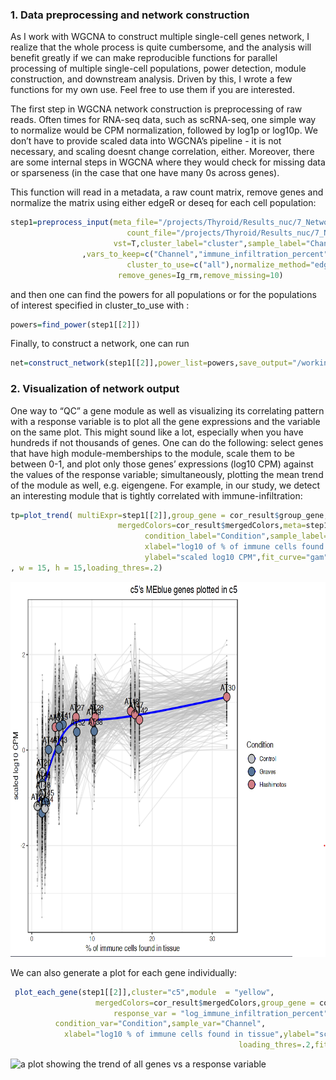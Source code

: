 ### 1. Data preprocessing and network construction ###
As I work with WGCNA to construct multiple single-cell genes network, I realize that the whole process is quite cumbersome, and the analysis will benefit greatly if we can make reproducible functions for parallel processing of multiple single-cell populations, power detection, module construction, and downstream analysis. Driven by this, I wrote a few functions for my own use. Feel free to use them if you are interested.

The first step in WGCNA network construction is preprocessing of raw reads. Often times for RNA-seq data, such as scRNA-seq, one simple way to normalize would be CPM normalization, 
followed by log1p or log10p. We don’t have to provide scaled data into WGCNA’s pipeline - it is not necessary, and scaling doesnt change correlation, either. Moreover, there are some
internal steps in WGCNA where they would check for missing data or sparseness (in the case that one have many 0s across genes).

This function will read in a metadata, a raw count matrix, remove genes and normalize the matrix using either edgeR or deseq for each cell population:
```R
step1=preprocess_input(meta_file="/projects/Thyroid/Results_nuc/7_NetworkAnalysis/Eco_system/Eco_all_meta.csv",
                          count_file="/projects/Thyroid/Results_nuc/7_NetworkAnalysis/Eco_system/Eco_all_count.csv",
                       vst=T,cluster_label="cluster",sample_label="Channel"
                ,vars_to_keep=c("Channel","immune_infiltration_percent","Condition"),normalize=T,
                          cluster_to_use=c("all"),normalize_method="edgeR",
                        remove_genes=Ig_rm,remove_missing=10)
```

and then one can find the powers  for all populations or for the populations of interest specified in cluster_to_use with :
```R
powers=find_power(step1[[2]])
```
Finally, to construct a network, one can run
```R
net=construct_network(step1[[2]],power_list=powers,save_output="/working-dir/net.RDS")
```

### 2. Visualization of network output ### 
One way to “QC” a gene module as well as visualizing its correlating pattern with a response variable is to plot all the gene expressions and the variable on the same plot. 
This might sound like a lot, especially when you have hundreds if not thousands of genes. One can do the following: select genes that have high module-memberships to the module, 
scale them to be between 0-1, and plot only those genes’ expressions (log10 CPM) against the values of the response variable; simultaneously, plotting the mean trend of the module as well,
e.g. eigengene. For example, in our study, we detect an interesting module that is tightly correlated with immune-infiltration:


 ```R
tp=plot_trend( multiExpr=step1[[2]],group_gene = cor_result$group_gene,cluster="c5",module="yellow",
                         mergedColors=cor_result$mergedColors,meta=step1[[3]],response_var = "log_immune_infiltration_percent",
                               condition_label="Condition",sample_label="Channel",
                               xlabel="log10 of % of immune cells found in tissue",
                               ylabel="scaled log10 CPM",fit_curve="gam"
, w = 15, h = 15,loading_thres=.2)
 ```                  

<img src="example/plots/e5_example.png" alt="a plot showing the trend of all genes vs a response variable" style="height: 600px; width:600px;">

We can also generate a plot for each gene individually: 
```R
 plot_each_gene(step1[[2]],cluster="c5",module  = "yellow",
                   mergedColors=cor_result$mergedColors,group_gene = cor_result$group_gene,meta = step1[[3]],
                       response_var = "log_immune_infiltration_percent",
          condition_var="Condition",sample_var="Channel",
            xlabel="log10 % of immune cells found in tissue",ylabel="scaled log10 CPM",
                                                   loading_thres=.2,fit_curve="lm")
```

<img src="example/plots/wgcna_scatterplot" alt="a plot showing the trend of all genes vs a response variable" style="height: 600px; width:600px;">

